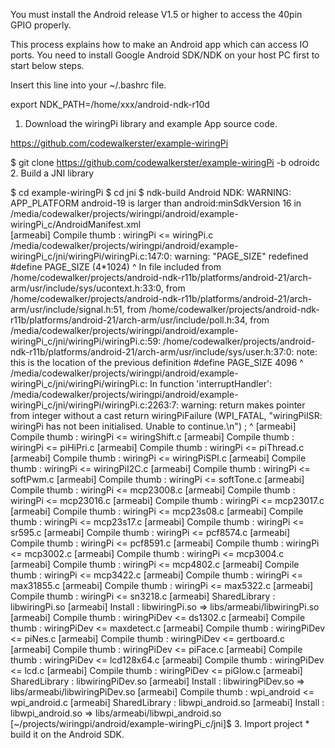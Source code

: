 You must install the Android release V1.5 or higher to access the 40pin GPIO properly.

This process explains how to make an Android app which can access IO ports.
You need to install Google Android SDK/NDK on your host PC first to start below steps.

Insert this line into your ~/.bashrc file.

export NDK_PATH=/home/xxx/android-ndk-r10d
1. Download the wiringPi library and example App source code.

https://github.com/codewalkerster/example-wiringPi

$ git clone https://github.com/codewalkerster/example-wiringPi -b odroidc
2. Build a JNI library

$ cd example-wiringPi
$ cd jni
$ ndk-build
Android NDK: WARNING: APP_PLATFORM android-19 is larger than android:minSdkVersion 16 in /media/codewalker/projects/wiringpi/android/example-wiringPi_c/AndroidManifest.xml    
[armeabi] Compile thumb  : wiringPi <= wiringPi.c
/media/codewalker/projects/wiringpi/android/example-wiringPi_c/jni/wiringPi/wiringPi.c:147:0: warning: "PAGE_SIZE" redefined
 #define PAGE_SIZE   (4*1024)
 ^
In file included from /home/codewalker/projects/android-ndk-r11b/platforms/android-21/arch-arm/usr/include/sys/ucontext.h:33:0,
                 from /home/codewalker/projects/android-ndk-r11b/platforms/android-21/arch-arm/usr/include/signal.h:51,
                 from /home/codewalker/projects/android-ndk-r11b/platforms/android-21/arch-arm/usr/include/poll.h:34,
                 from /media/codewalker/projects/wiringpi/android/example-wiringPi_c/jni/wiringPi/wiringPi.c:59:
/home/codewalker/projects/android-ndk-r11b/platforms/android-21/arch-arm/usr/include/sys/user.h:37:0: note: this is the location of the previous definition
 #define PAGE_SIZE 4096
 ^
/media/codewalker/projects/wiringpi/android/example-wiringPi_c/jni/wiringPi/wiringPi.c: In function 'interruptHandler':
/media/codewalker/projects/wiringpi/android/example-wiringPi_c/jni/wiringPi/wiringPi.c:2263:7: warning: return makes pointer from integer without a cast
       return wiringPiFailure (WPI_FATAL, "wiringPiISR: wiringPi has not been initialised. Unable to continue.\n") ;
       ^
[armeabi] Compile thumb  : wiringPi <= wiringShift.c
[armeabi] Compile thumb  : wiringPi <= piHiPri.c
[armeabi] Compile thumb  : wiringPi <= piThread.c
[armeabi] Compile thumb  : wiringPi <= wiringPiSPI.c
[armeabi] Compile thumb  : wiringPi <= wiringPiI2C.c
[armeabi] Compile thumb  : wiringPi <= softPwm.c
[armeabi] Compile thumb  : wiringPi <= softTone.c
[armeabi] Compile thumb  : wiringPi <= mcp23008.c
[armeabi] Compile thumb  : wiringPi <= mcp23016.c
[armeabi] Compile thumb  : wiringPi <= mcp23017.c
[armeabi] Compile thumb  : wiringPi <= mcp23s08.c
[armeabi] Compile thumb  : wiringPi <= mcp23s17.c
[armeabi] Compile thumb  : wiringPi <= sr595.c
[armeabi] Compile thumb  : wiringPi <= pcf8574.c
[armeabi] Compile thumb  : wiringPi <= pcf8591.c
[armeabi] Compile thumb  : wiringPi <= mcp3002.c
[armeabi] Compile thumb  : wiringPi <= mcp3004.c
[armeabi] Compile thumb  : wiringPi <= mcp4802.c
[armeabi] Compile thumb  : wiringPi <= mcp3422.c
[armeabi] Compile thumb  : wiringPi <= max31855.c
[armeabi] Compile thumb  : wiringPi <= max5322.c
[armeabi] Compile thumb  : wiringPi <= sn3218.c
[armeabi] SharedLibrary  : libwiringPi.so
[armeabi] Install        : libwiringPi.so => libs/armeabi/libwiringPi.so
[armeabi] Compile thumb  : wiringPiDev <= ds1302.c
[armeabi] Compile thumb  : wiringPiDev <= maxdetect.c
[armeabi] Compile thumb  : wiringPiDev <= piNes.c
[armeabi] Compile thumb  : wiringPiDev <= gertboard.c
[armeabi] Compile thumb  : wiringPiDev <= piFace.c
[armeabi] Compile thumb  : wiringPiDev <= lcd128x64.c
[armeabi] Compile thumb  : wiringPiDev <= lcd.c
[armeabi] Compile thumb  : wiringPiDev <= piGlow.c
[armeabi] SharedLibrary  : libwiringPiDev.so
[armeabi] Install        : libwiringPiDev.so => libs/armeabi/libwiringPiDev.so
[armeabi] Compile thumb  : wpi_android <= wpi_android.c
[armeabi] SharedLibrary  : libwpi_android.so
[armeabi] Install        : libwpi_android.so => libs/armeabi/libwpi_android.so
[~/projects/wiringpi/android/example-wiringPi_c/jni]$ 
3. Import project * build it on the Android SDK.
